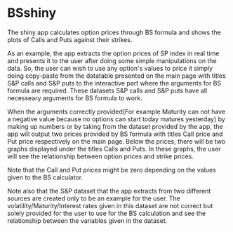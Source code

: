 # BSshiny

The shiny app calculates option prices through BS formula and shows the plots of Calls and Puts against their strikes.

As an example, the app extracts the option prices of SP index in real time and presents it to the user after doing some simple manipulations on the data. So, the user can wish to use any option's values to price it simply doing copy-paste from the datatable presented on the main page with titles S&P calls and S&P puts to the interactive part where the arguments for BS formula are required. These datasets S&P calls and S&P puts have all necesseary arguments for BS formula to work.

When the arguments correctly provided(For example Maturity can not have a negative value because no options can start today matures yesterday) by making up numbers or by  taking from the dataset provided by the app, the app will output two prices provided by BS formula with titles Call price and Put price respectively on the main page. Below the prices,
there will be two graphs displayed under the titles Calls and Puts. In these graphs, the user will see the relationship between option prices and strike prices.


Note that the Call and Put prices might be zero depending on the values given to the BS calculator.


Note also that the S&P dataset that the app extracts from two different sources are created only to be an example for the user. The volatility/Maturity/Interest rates given in this dataset are not correct but solely provided for the user to use for the BS calculation and see the relationship between the variables given in the dataset.
